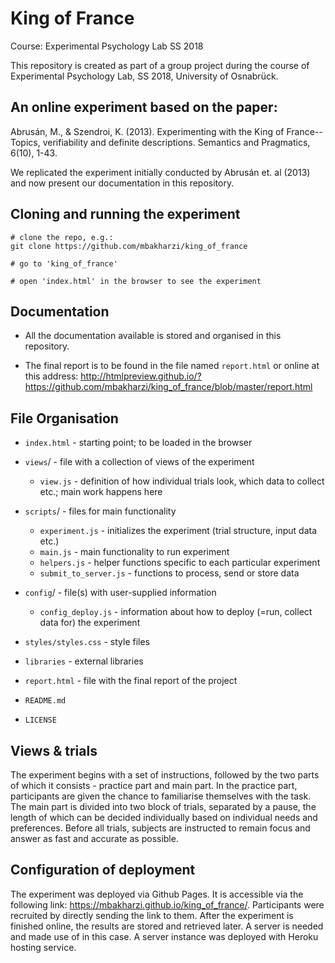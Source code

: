 # King of France
Course: Experimental Psychology Lab SS 2018

This repository is created as part of a group project during the course of Experimental Psychology Lab, SS 2018, University of Osnabrück.  

## An online experiment based on the paper:
Abrusán, M., & Szendroi, K. (2013). Experimenting with the King of France--Topics, verifiability and definite descriptions. Semantics and Pragmatics, 6(10), 1-43.

We replicated the experiment initially conducted by Abrusán et. al (2013) and now present our documentation in this repository. 

## Cloning and running the experiment

```
# clone the repo, e.g.:
git clone https://github.com/mbakharzi/king_of_france

# go to 'king_of_france'

# open 'index.html' in the browser to see the experiment
```

## Documentation

+ All the documentation available is stored and organised in this repository.

+ The final report is to be found in the file named `report.html` or online at this address:
http://htmlpreview.github.io/?https://github.com/mbakharzi/king_of_france/blob/master/report.html

## File Organisation

+ `index.html` - starting point; to be loaded in the browser

+ `views`/     - file with a collection of views of the experiment
	+ `view.js`            - definition of how individual trials look, which data to collect etc.; main work happens here

+ `scripts`/   - files for main functionality
	+ `experiment.js`       - initializes the experiment (trial structure, input data etc.)
	+ `main.js`             - main functionality to run experiment
    + `helpers.js`          - helper functions specific to each particular experiment
	+ `submit_to_server.js` - functions to process, send or store data

+ `config`/    - file(s) with user-supplied information
	+ `config_deploy.js`    - information about how to deploy (=run, collect data for) the experiment
   
+ `styles/styles.css`  - style files

+ `libraries`    - external libraries

+ `report.html`  - file with the final report of the project

+ `README.md`
+ `LICENSE`



## Views & trials

The experiment begins with a set of instructions, followed by the two parts of which it consists - practice part and main part. In the practice part, participants are given the chance to familiarise themselves with the task. The main part is divided into two block of trials, separated by a pause, the length of which can be decided individually based on individual needs and preferences. Before all trials, subjects are instructed to remain focus and answer as fast and accurate as possible. 


## Configuration of deployment

The experiment was deployed via Github Pages. It is accessible via the following link: https://mbakharzi.github.io/king_of_france/. Participants were recruited by directly sending the link to them.
After the experiment is finished online, the results are stored and retrieved later. A server is needed and made use of in this case. A server instance was deployed with Heroku hosting service. 


